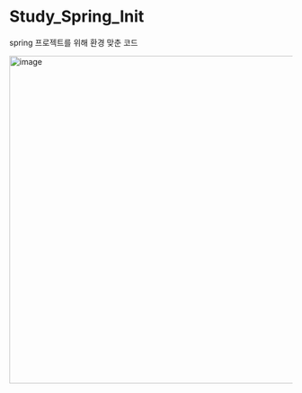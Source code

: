 # Study_Spring_Init
spring 프로젝트를 위해 환경 맞춘 코드

<img width="583" alt="image" src="https://github.com/choiyewon1004/Study_Spring_Init/assets/60353237/a4c22ccc-8335-4a6a-af2a-2fc8e9b5bee8">
